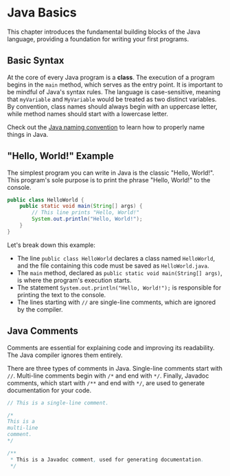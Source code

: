 # Java Basics

This chapter introduces the fundamental building blocks of the Java language, providing a foundation for writing your first programs.

## Basic Syntax

At the core of every Java program is a **class**. The execution of a program begins in the `main` method, which serves as the entry point. It is important to be mindful of Java's syntax rules. The language is case-sensitive, meaning that `myVariable` and `MyVariable` would be treated as two distinct variables. By convention, class names should always begin with an uppercase letter, while method names should start with a lowercase letter.

Check out the [Java naming convention](https://www.oracle.com/java/technologies/javase/codeconventions-namingconventions.html) to learn how to properly name things in Java.

## "Hello, World!" Example

The simplest program you can write in Java is the classic "Hello, World!". This program's sole purpose is to print the phrase "Hello, World!" to the console.

```java
public class HelloWorld {
    public static void main(String[] args) {
        // This line prints "Hello, World!"
        System.out.println("Hello, World!");
    }
}
```

Let's break down this example:

- The line `public class HelloWorld` declares a class named `HelloWorld`, and the file containing this code must be saved as `HelloWorld.java`.
- The `main` method, declared as `public static void main(String[] args)`, is where the program's execution starts.
- The statement `System.out.println("Hello, World!");` is responsible for printing the text to the console.
- The lines starting with `//` are single-line comments, which are ignored by the compiler.

## Java Comments

Comments are essential for explaining code and improving its readability. The Java compiler ignores them entirely.

There are three types of comments in Java. Single-line comments start with `//`. Multi-line comments begin with `/*` and end with `*/`. Finally, Javadoc comments, which start with `/**` and end with `*/`, are used to generate documentation for your code.

```java
// This is a single-line comment.

/*
This is a
multi-line
comment.
*/

/**
 * This is a Javadoc comment, used for generating documentation.
 */
```
